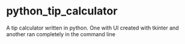 # python_tip_calculator
A tip calculator written in python. One with UI created with tkinter and another ran completely in the command line
